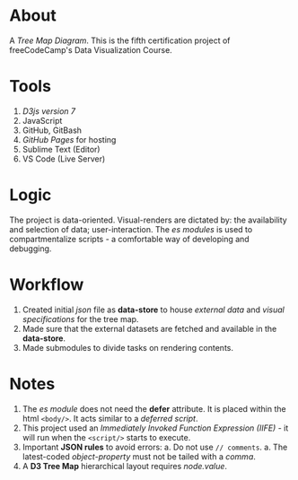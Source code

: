 # About
A *Tree Map Diagram*. This is the fifth certification project of freeCodeCamp's Data Visualization Course.

# Tools
  1. *D3js version 7*
  1. JavaScript
  1. GitHub, GitBash
  1. *GitHub Pages* for hosting
  1. Sublime Text (Editor)
  1. VS Code (Live Server)

# Logic
The project is data-oriented. Visual-renders are dictated by: the availability and selection of data; user-interaction.
The *es modules* is used to compartmentalize scripts - a comfortable way of developing and debugging.

# Workflow
  1. Created initial *json* file as **data-store** to house *external data* and *visual specifications* for the tree map.
  1. Made sure that the external datasets are fetched and available in the **data-store**.
  1. Made submodules to divide tasks on rendering contents.
 

# Notes
  1. The *es module* does not need the **defer** attribute. It is placed within the html `<body/>`. It acts similar to a *deferred script*.
  1. This project used an *Immediately Invoked Function Expression (IIFE)* - it will run when the `<script/>` starts to execute.
  1. Important **JSON rules** to avoid errors:
    a. Do not use `// comments`.
    a. The latest-coded *object-property* must not be tailed with a *comma*.
  1. A **D3 Tree Map** hierarchical layout requires *node.value*.